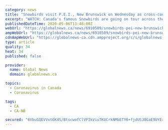 ```yaml
---
category: news
title: "Snowbirds visit P.E.I., New Brunswick on Wednesday as cross-country tour continues"
excerpt: "WATCH: Canada's famous Snowbirds are going on tour across the country after their ... 1:43 Coronavirus outbreak: Snowbirds open ‘Operation Inspiration’ national tour with flyover in New Brunswick Coronavirus outbreak: Snowbirds open ‘Operation Inspiration’ national tour with flyover in New Brunswick The team conducted a flyover of ..."
publishedDateTime: 2020-05-06T13:48:00Z
webUrl: "https://globalnews.ca/news/6910509/snowbirds-pei-new-brunswick/"
ampWebUrl: "https://globalnews.ca/news/6910509/snowbirds-pei-new-brunswick/amp/"
cdnAmpWebUrl: "https://globalnews-ca.cdn.ampproject.org/c/s/globalnews.ca/news/6910509/snowbirds-pei-new-brunswick/amp/"
type: article
quality: 34
heat: 34
published: false

provider:
  name: Global News
  domain: globalnews.ca

topics:
  - Coronavirus in Canada
  - Coronavirus

tags:
  - CA
  - CA-NB

secured: "6VbuGQEVVxtGKdS/BtscwofClVPIkViuTKUCrkNMbETY6+fjdUSJ0GaE9UYExx0HHDFbVx5TS8FA1Snqw4Bw5/6ImTl2WcoE52xpKhEjktY/ZFMX8jhxNQN/IbFQMaDJkZiRNhNewn5/h3QFQtJoKp6QdY7kyfLOm7kCZ3/YaSuzNwidP/PfmB8WGAA7BAdwtzDrSIsUZYBXNnRmXTZnOqXNnDLzu2quurToCfNIb3op2CvgZv/F1Cj4Fnip7+a/S0KJ5NH9PBe1QGGLaJ7v1Ih7oKRTkotcPpbbU4UOl1SvzGa7oe1ETQoDuHFmebvkD1UqNfQP1R7x3lzs2lV3t1/TrNATvMjF/BWB0j7a+Is5LqCbeznyhDinaJ4gWyJ+q5Fia0pPLsxAS3MyeVB5Y+wUBwntjhnWtbdAzCwetjYuiXfAJyyWf1RmEWZumGa4sxi0s4uQIAe5g1KhEkMRQIar0kJfywI2ruMiUqT7u5k=;8/6cvCtkksaSZSVCqObLIQ=="
---
```


